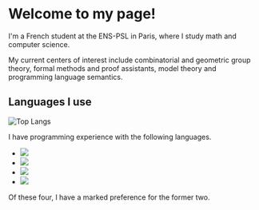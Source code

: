 # Welcome to my page!

I'm a French student at the ENS-PSL in Paris, where I study math and computer science.

My current centers of interest include combinatorial and geometric group theory, formal methods and proof assistants, model theory and programming language semantics.

## Languages I use

![Top Langs](https://github-readme-stats.vercel.app/api/top-langs/?username=Teclyst&layout=donut)

I have programming experience with the following languages.

- <img src="https://img.shields.io/badge/OCaml-EC6813?style=for-the-badge&logo=ocaml&logoColor=white">
- <img src="https://img.shields.io/badge/Rust-white?style=for-the-badge&logo=rust&logoColor=black">
- <img src="https://img.shields.io/badge/C%2B%2B-00599C?style=for-the-badge&logo=c%2B%2B&logoColor=white">
- <img src="https://img.shields.io/badge/Python-3776AB?style=for-the-badge&logo=python&logoColor=white">

Of these four, I have a marked preference for the former two.
